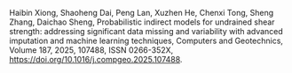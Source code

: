 Haibin Xiong, Shaoheng Dai, Peng Lan, Xuzhen He, Chenxi Tong, Sheng Zhang, Daichao Sheng,
Probabilistic indirect models for undrained shear strength: addressing significant data missing and variability with advanced imputation and machine learning techniques,
Computers and Geotechnics,
Volume 187,
2025,
107488,
ISSN 0266-352X,
https://doi.org/10.1016/j.compgeo.2025.107488.
